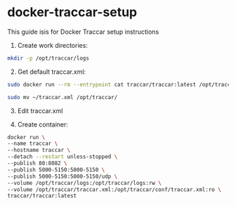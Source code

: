 # docker-traccar-setup

This guide isis for Docker Traccar setup instructions

1. Create work directories:
```bash
mkdir -p /opt/traccar/logs
```

2. Get default traccar.xml:
```bash
sudo docker run --rm --entrypoint cat traccar/traccar:latest /opt/traccar/conf/traccar.xml > ~/traccar.xml
```
```bash
sudo mv ~/traccar.xml /opt/traccar/
``` 

3. Edit traccar.xml

4. Create container:
```bash
docker run \
--name traccar \
--hostname traccar \
--detach --restart unless-stopped \
--publish 80:8082 \
--publish 5000-5150:5000-5150 \
--publish 5000-5150:5000-5150/udp \
--volume /opt/traccar/logs:/opt/traccar/logs:rw \
--volume /opt/traccar/traccar.xml:/opt/traccar/conf/traccar.xml:ro \
traccar/traccar:latest
```
